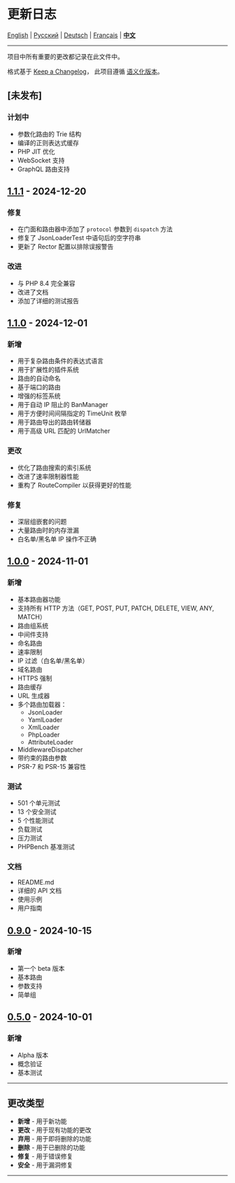 # 更新日志

[English](../en/CHANGELOG.md) | [Русский](../../CHANGELOG.md) | [Deutsch](../de/CHANGELOG.md) | [Français](../fr/CHANGELOG.md) | [**中文**](CHANGELOG.md)

---

项目中所有重要的更改都记录在此文件中。

格式基于 [Keep a Changelog](https://keepachangelog.com/zh-CN/1.0.0/)，
此项目遵循 [语义化版本](https://semver.org/lang/zh-CN/)。

## [未发布]

### 计划中
- 参数化路由的 Trie 结构
- 编译的正则表达式缓存
- PHP JIT 优化
- WebSocket 支持
- GraphQL 路由支持

## [1.1.1] - 2024-12-20

### 修复
- 在门面和路由器中添加了 `protocol` 参数到 `dispatch` 方法
- 修复了 JsonLoaderTest 中语句后的空字符串
- 更新了 Rector 配置以排除误报警告

### 改进
- 与 PHP 8.4 完全兼容
- 改进了文档
- 添加了详细的测试报告

## [1.1.0] - 2024-12-01

### 新增
- 用于复杂路由条件的表达式语言
- 用于扩展性的插件系统
- 路由的自动命名
- 基于端口的路由
- 增强的标签系统
- 用于自动 IP 阻止的 BanManager
- 用于方便时间间隔指定的 TimeUnit 枚举
- 用于路由导出的路由转储器
- 用于高级 URL 匹配的 UrlMatcher

### 更改
- 优化了路由搜索的索引系统
- 改进了速率限制器性能
- 重构了 RouteCompiler 以获得更好的性能

### 修复
- 深层组嵌套的问题
- 大量路由时的内存泄漏
- 白名单/黑名单 IP 操作不正确
  
## [1.0.0] - 2024-11-01

### 新增
- 基本路由器功能
- 支持所有 HTTP 方法（GET, POST, PUT, PATCH, DELETE, VIEW, ANY, MATCH）
- 路由组系统
- 中间件支持
- 命名路由
- 速率限制
- IP 过滤（白名单/黑名单）
- 域名路由
- HTTPS 强制
- 路由缓存
- URL 生成器
- 多个路由加载器：
  - JsonLoader
  - YamlLoader
  - XmlLoader
  - PhpLoader
  - AttributeLoader
- MiddlewareDispatcher
- 带约束的路由参数
- PSR-7 和 PSR-15 兼容性

### 测试
- 501 个单元测试
- 13 个安全测试
- 5 个性能测试
- 负载测试
- 压力测试
- PHPBench 基准测试

### 文档
- README.md
- 详细的 API 文档
- 使用示例
- 用户指南

## [0.9.0] - 2024-10-15

### 新增
- 第一个 beta 版本
- 基本路由
- 参数支持
- 简单组

## [0.5.0] - 2024-10-01

### 新增
- Alpha 版本
- 概念验证
- 基本测试

---

## 更改类型

- **新增** - 用于新功能
- **更改** - 用于现有功能的更改
- **弃用** - 用于即将删除的功能
- **删除** - 用于已删除的功能
- **修复** - 用于错误修复
- **安全** - 用于漏洞修复

---

[Unreleased]: https://github.com/zorinalexey/cloud-casstle-http-router/compare/v1.1.1...HEAD
[1.1.1]: https://github.com/zorinalexey/cloud-casstle-http-router/compare/v1.1.0...v1.1.1
[1.1.0]: https://github.com/zorinalexey/cloud-casstle-http-router/compare/v1.0.0...v1.1.0
[1.0.0]: https://github.com/zorinalexey/cloud-casstle-http-router/compare/v0.9.0...v1.0.0
[0.9.0]: https://github.com/zorinalexey/cloud-casstle-http-router/compare/v0.5.0...v0.9.0
[0.5.0]: https://github.com/zorinalexey/cloud-casstle-http-router/releases/tag/v0.5.0

